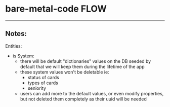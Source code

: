 # bare-metal-code **FLOW**

---

## Notes:

Entities:

- is System:
    - there will be default "dictionaries" values on the DB seeded by default that we will keep them during the lifetime of the app
    - these system values won't be deletable ie:
        - status of cards
        - types of cards
        - seniority
    - users can add more to the default values, or even modify properties, but not deleted them completely as their uuid will be needed   